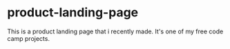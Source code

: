 # product-landing-page
This is a product landing page that i recently made. It's one of my free code camp projects.
